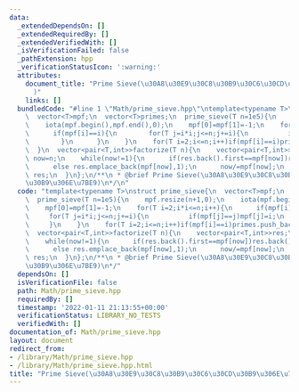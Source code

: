 ```yaml
---
data:
  _extendedDependsOn: []
  _extendedRequiredBy: []
  _extendedVerifiedWith: []
  _isVerificationFailed: false
  _pathExtension: hpp
  _verificationStatusIcon: ':warning:'
  attributes:
    document_title: "Prime Sieve(\u30A8\u30E9\u30C8\u30B9\u30C6\u30CD\u30B9\u306E\u7BE9\
      )"
    links: []
  bundledCode: "#line 1 \"Math/prime_sieve.hpp\"\ntemplate<typename T>\nstruct prime_sieve{\n\
    \  vector<T>mpf;\n  vector<T>primes;\n  prime_sieve(T n=1e5){\n    mpf.resize(n+1,0);\n\
    \    iota(mpf.begin(),mpf.end(),0);\n    mpf[0]=mpf[1]=-1;\n    for(T i=2;i*i<=n;i++){\n\
    \      if(mpf[i]==i){\n        for(T j=i*i;j<=n;j+=i){\n          if(mpf[j]==j)mpf[j]=i;\n\
    \        }\n      }\n    }\n    for(T i=2;i<=n;i++)if(mpf[i]==i)primes.push_back(i);\n\
    \  }\n  vector<pair<T,int>>factorize(T n){\n    vector<pair<T,int>>res;\n    T\
    \ now=n;\n    while(now!=1){\n      if(res.back().first==mpf[now])res.back().second++;\n\
    \      else res.emplace_back(mpf[now],1);\n      now/=mpf[now];\n    }\n    return\
    \ res;\n  }\n};\n/**\n * @brief Prime Sieve(\u30A8\u30E9\u30C8\u30B9\u30C6\u30CD\
    \u30B9\u306E\u7BE9)\n*/\n"
  code: "template<typename T>\nstruct prime_sieve{\n  vector<T>mpf;\n  vector<T>primes;\n\
    \  prime_sieve(T n=1e5){\n    mpf.resize(n+1,0);\n    iota(mpf.begin(),mpf.end(),0);\n\
    \    mpf[0]=mpf[1]=-1;\n    for(T i=2;i*i<=n;i++){\n      if(mpf[i]==i){\n   \
    \     for(T j=i*i;j<=n;j+=i){\n          if(mpf[j]==j)mpf[j]=i;\n        }\n \
    \     }\n    }\n    for(T i=2;i<=n;i++)if(mpf[i]==i)primes.push_back(i);\n  }\n\
    \  vector<pair<T,int>>factorize(T n){\n    vector<pair<T,int>>res;\n    T now=n;\n\
    \    while(now!=1){\n      if(res.back().first==mpf[now])res.back().second++;\n\
    \      else res.emplace_back(mpf[now],1);\n      now/=mpf[now];\n    }\n    return\
    \ res;\n  }\n};\n/**\n * @brief Prime Sieve(\u30A8\u30E9\u30C8\u30B9\u30C6\u30CD\
    \u30B9\u306E\u7BE9)\n*/"
  dependsOn: []
  isVerificationFile: false
  path: Math/prime_sieve.hpp
  requiredBy: []
  timestamp: '2022-01-11 21:13:55+00:00'
  verificationStatus: LIBRARY_NO_TESTS
  verifiedWith: []
documentation_of: Math/prime_sieve.hpp
layout: document
redirect_from:
- /library/Math/prime_sieve.hpp
- /library/Math/prime_sieve.hpp.html
title: "Prime Sieve(\u30A8\u30E9\u30C8\u30B9\u30C6\u30CD\u30B9\u306E\u7BE9)"
---
```

